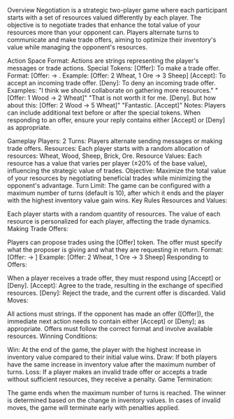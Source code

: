 Overview
Negotiation is a strategic two-player game where each participant starts with a set of resources valued differently by each player. The objective is to negotiate trades that enhance the total value of your resources more than your opponent can. Players alternate turns to communicate and make trade offers, aiming to optimize their inventory's value while managing the opponent's resources.

Action Space
Format: Actions are strings representing the player's messages or trade actions.
Special Tokens:
[Offer]: To make a trade offer.
Format: [Offer: <your resources> -> <their resources>.
Example: [Offer: 2 Wheat, 1 Ore -> 3 Sheep]
[Accept]: To accept an incoming trade offer.
[Deny]: To deny an incoming trade offer.
Examples:
"I think we should collaborate on gathering more resources."
"[Offer: 1 Wood -> 2 Wheat]"
"That is not worth it for me. [Deny]. But how about this: [Offer: 2 Wood -> 5 Wheat]"
"Fantastic. [Accept]"
Notes:
Players can include additional text before or after the special tokens.
When responding to an offer, ensure your reply contains either [Accept] or [Deny] as appropriate.

Gameplay
Players: 2
Turns: Players alternate sending messages or making trade offers.
Resources: Each player starts with a random allocation of resources: Wheat, Wood, Sheep, Brick, Ore.
Resource Values: Each resource has a value that varies per player (±20% of the base value), influencing the strategic value of trades.
Objective: Maximize the total value of your resources by negotiating beneficial trades while minimizing the opponent's advantage.
Turn Limit: The game can be configured with a maximum number of turns (default is 10), after which it ends and the player with the highest inventory value gain wins.
Key Rules
Resources and Values:

Each player starts with a random quantity of resources.
The value of each resource is personalized for each player, affecting the trade dynamics.
Making Trade Offers:

Players can propose trades using the [Offer] token.
The offer must specify what the proposer is giving and what they are requesting in return.
Format: [Offer: <your resources> -> <their resources>]
Example: [Offer: 2 Wheat, 1 Ore -> 3 Sheep]
Responding to Offers:

When a player receives a trade offer, they must respond using [Accept] or [Deny].
[Accept]: Agree to the trade, resulting in the exchange of specified resources.
[Deny]: Reject the trade, and the current offer is discarded.
Valid Moves:

All actions must strings. If the opponent has made an offer ([Offer]), the immediate next action needs to contain either [Accept] or [Deny]; as appropriate.
Offers must follow the correct format and involve available resources.
Winning Conditions:

Win: At the end of the game, the player with the highest increase in inventory value compared to their initial value wins.
Draw: If both players have the same increase in inventory value after the maximum number of turns.
Loss: If a player makes an invalid trade offer or accepts a trade without sufficient resources, they receive a penalty.
Game Termination:

The game ends when the maximum number of turns is reached.
The winner is determined based on the change in inventory values.
In cases of invalid moves, the game will terminate early with penalties applied.